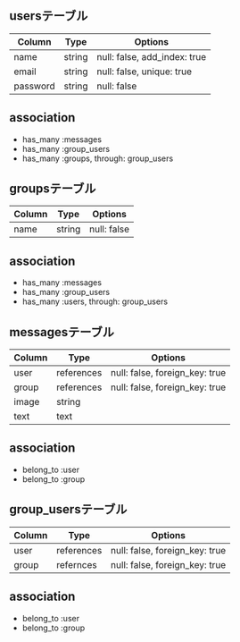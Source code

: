 ## usersテーブル
 |Column|Type|Options|
 |------|----|-------|
 |name|string|null: false, add_index: true|
 |email|string|null: false, unique: true|
 |password|string|null: false|

## association
  - has_many :messages
  - has_many :group_users
  - has_many :groups, through: group_users

## groupsテーブル
 |Column|Type|Options|
 |------|----|-------|
 |name|string|null: false|

## association
  - has_many :messages
  - has_many :group_users
  - has_many :users, through: group_users

## messagesテーブル
 |Column|Type|Options|
 |------|----|-------|
 |user|references|null: false, foreign_key: true|
 |group|references|null: false, foreign_key: true|
 |image|string|
 |text|text|

## association
  - belong_to :user
  - belong_to :group

## group_usersテーブル
 |Column|Type|Options|
 |------|----|-------|
 |user|references|null: false, foreign_key: true|
 |group|refernces|null: false, foreign_key: true|

## association
 - belong_to :user
 - belong_to :group
